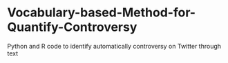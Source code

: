 # Vocabulary-based-Method-for-Quantify-Controversy
Python and R code to identify automatically controversy on Twitter through text
